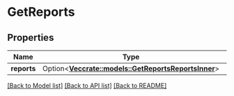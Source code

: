 # GetReports

## Properties

Name | Type | Description | Notes
------------ | ------------- | ------------- | -------------
**reports** | Option<[**Vec<crate::models::GetReportsReportsInner>**](getReports_reports_inner.md)> |  | [optional]

[[Back to Model list]](../README.md#documentation-for-models) [[Back to API list]](../README.md#documentation-for-api-endpoints) [[Back to README]](../README.md)


